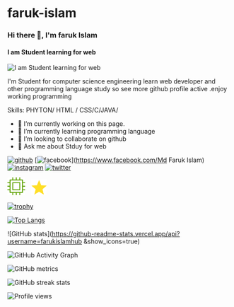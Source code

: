 # faruk-islam
### Hi there 👋, I'm faruk Islam
#### I am Student learning for web 
![I am Student learning for web ](https://scontent.fdac5-2.fna.fbcdn.net/v/t39.30808-6/273865805_2718273931813567_7383708944920270867_n.jpg?_nc_cat=108&ccb=1-5&_nc_sid=8bfeb9&_nc_eui2=AeEW5Efzln88_-eSr_Qvrtkmp3BdKVp3fmSncF0pWnd-ZDuwqITTkPn_--d86SDXDCy04gKg5Gf7MICfEVi-0VpG&_nc_ohc=S981JBlFw8IAX-PWRV0&tn=MWlz1VS1b2K1eGTs&_nc_ht=scontent.fdac5-2.fna&oh=00_AT9mn_fxCoVXnwGVxygYElU3ZOeMPRvZ--1Kc44G4slm_A&oe=620A9E03)

I'm Student for computer science engineering learn web developer and other programming language study so see more github profile active .enjoy working programming    

Skills: PHYTON/ HTML / CSS/C/JAVA/

- 🔭 I’m currently working on this page. 
- 🌱 I’m currently learning programming language 
- 👯 I’m looking to collaborate on github 
- 💬 Ask me about Stduy for web 


[<img src='https://cdn.jsdelivr.net/npm/simple-icons@3.0.1/icons/github.svg' alt='github' height='40'>](https://github.com/farukislamhub )  [<img src='https://cdn.jsdelivr.net/npm/simple-icons@3.0.1/icons/facebook.svg' alt='facebook' height='40'>](https://www.facebook.com/Md Faruk Islam)  [<img src='https://cdn.jsdelivr.net/npm/simple-icons@3.0.1/icons/instagram.svg' alt='instagram' height='40'>](https://www.instagram.com/__mdfarukislam__/)  [<img src='https://cdn.jsdelivr.net/npm/simple-icons@3.0.1/icons/twitter.svg' alt='twitter' height='40'>](https://twitter.com/@Mdfaruk33432779)  

<a href='https://docs.github.com/en/developers'><img src='https://raw.githubusercontent.com/acervenky/animated-github-badges/master/assets/devbadge.gif' width='40' height='40'></a> <a href='https://stars.github.com/'><img src='https://raw.githubusercontent.com/acervenky/animated-github-badges/master/assets/starbadge.gif' width='35' height='35'></a> 

[![trophy](https://github-profile-trophy.vercel.app/?username=farukislamhub )](https://github.com/ryo-ma/github-profile-trophy)

[![Top Langs](https://github-readme-stats.vercel.app/api/top-langs/?username=farukislamhub )](https://github.com/anuraghazra/github-readme-stats)

![GitHub stats](https://github-readme-stats.vercel.app/api?username=farukislamhub &show_icons=true)  

![GitHub Activity Graph](https://activity-graph.herokuapp.com/graph?username=farukislamhub )  

![GitHub metrics](https://metrics.lecoq.io/farukislamhub )  

![GitHub streak stats](https://github-readme-streak-stats.herokuapp.com/?user=farukislamhub )  

![Profile views](https://gpvc.arturio.dev/farukislamhub )  

